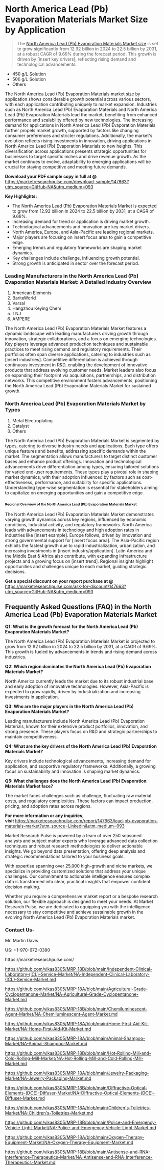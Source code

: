 <h1>North America Lead (Pb) Evaporation Materials Market&nbsp;Size by Application</h1><blockquote><p>The <a href="https://marketresearchpulse.com/download-sample/147663?utm_source=GitHub-NA&amp;utm_medium=093">North America Lead (Pb) Evaporation Materials Market size</a> is set to grow significantly from 12.92 billion in 2024 to 22.5 billion by 2031, at a robust CAGR of 9.69% during the forecast period. This growth is driven by [insert key drivers], reflecting rising demand and technological advancements.</p></blockquote><ul><li>450 g/L Solution<li> 500 g/L Solution<li> Others</li></ul><p>The North America Lead (Pb) Evaporation Materials market size by application shows considerable growth potential across various sectors, with each application contributing uniquely to market expansion. Industries such as North America Lead (Pb) Evaporation Materials and North America Lead (Pb) Evaporation Materials lead the market, benefiting from enhanced performance and scalability offered by new technologies. The increasing demand for applications in North America Lead (Pb) Evaporation Materials further propels market growth, supported by factors like changing consumer preferences and stricter regulations. Additionally, the market's evolution reflects rising investments in innovation, driving applications in North America Lead (Pb) Evaporation Materials to new heights. This diversification across applications presents strategic opportunities for businesses to target specific niches and drive revenue growth. As the market continues to evolve, adaptability to emerging applications will be crucial for staying competitive and meeting future demands.</p><p><strong>Download your PDF sample copy in full at @ </strong><a href="https://marketresearchpulse.com/download-sample/147663?utm_source=GitHub-NA&amp;utm_medium=093">https://marketresearchpulse.com/download-sample/147663?utm_source=GitHub-NA&amp;utm_medium=093</a></p><p><strong>Key Highlights: </strong></p><ul><li>The North America Lead (Pb) Evaporation Materials Market is expected to grow from 12.92 billion in 2024 to 22.5 billion by 2031, at a CAGR of 9.69%.</li><li>Increasing demand for trend or application is driving market growth.</li><li>Technological advancements and innovation are key market drivers.</li><li>North America, Europe, and Asia-Pacific are leading regional markets.</li><li>Major players are focusing on insert focus area to gain a competitive edge.</li><li>Emerging trends and regulatory frameworks are shaping market dynamics.</li><li>Key challenges include challenge, influencing growth potential.</li><li>Strong growth is anticipated in sector over the forecast period.</li></ul><h3>Leading Manufacturers in the North America Lead (Pb) Evaporation Materials Market: A Detailed Industry Overview</h3><ol><li>American Elements</li><li>BariteWorld</li><li>Varsal</li><li>Hangzhou Keying Chem</li><li>TNJ</li><li>AMPERE</li></ol><div class="flex max-w-full flex-col flex-grow"><div class="min-h-8 text-message flex w-full flex-col items-end gap-2 whitespace-normal break-words [.text-message+&amp;]:mt-5" dir="auto" data-message-author-role="assistant" data-message-id="fd8432e4-4910-450d-b182-61b7bfb0a01f" data-message-model-slug="gpt-4o"><div class="flex w-full flex-col gap-1 empty:hidden first:pt-[3px]"><div class="markdown prose w-full break-words dark:prose-invert light"><p>The North America Lead (Pb) Evaporation Materials Market features a dynamic landscape with leading manufacturers driving growth through innovation, strategic collaborations, and a focus on emerging technologies. Key players leverage advanced production techniques and sustainable practices to meet rising demand and regulatory requirements. Their portfolios often span diverse applications, catering to industries such as [insert industries]. Competitive differentiation is achieved through continuous investment in R&amp;D, enabling the development of innovative products that address evolving customer needs. Market leaders also focus on expanding their footprint via acquisitions, partnerships, and distribution networks. This competitive environment fosters advancements, positioning the North America Lead (Pb) Evaporation Materials Market for sustained growth.</p></div></div></div></div><h3>North America Lead (Pb) Evaporation Materials Market by Types</h3><ol><li>Metal Electroplating<li> Catalyst<li> Others</li></ol><div class="flex max-w-full flex-col flex-grow"><div class="min-h-8 text-message flex w-full flex-col items-end gap-2 whitespace-normal break-words [.text-message+&amp;]:mt-5" dir="auto" data-message-author-role="assistant" data-message-id="084470be-0bb7-4664-bddf-5156b4f41249" data-message-model-slug="gpt-4o-mini"><div class="flex w-full flex-col gap-1 empty:hidden first:pt-[3px]"><div class="markdown prose w-full break-words dark:prose-invert light"><p>The North America Lead (Pb) Evaporation Materials Market is segmented by types, catering to diverse industry needs and applications. Each type offers unique features and benefits, addressing specific demands within the market. The segmentation allows manufacturers to target distinct customer bases and enhance product offerings. Innovation and technological advancements drive differentiation among types, ensuring tailored solutions for varied end-user requirements. These types play a pivotal role in shaping market dynamics, with their adoption influenced by factors such as cost-effectiveness, performance, and suitability for specific applications. Understanding type-wise segmentation is essential for stakeholders aiming to capitalize on emerging opportunities and gain a competitive edge.</p></div></div></div></div><h3><span style="font-size: 11px;">Regional Overview of the North America Lead (Pb) Evaporation Materials Market</span></h3><div class="flex max-w-full flex-col flex-grow"><div class="min-h-8 text-message flex w-full flex-col items-end gap-2 whitespace-normal break-words [.text-message+&amp;]:mt-5" dir="auto" data-message-author-role="assistant" data-message-id="e9038762-ce64-4e30-91c9-9bd413514231" data-message-model-slug="gpt-4o-mini"><div class="flex w-full flex-col gap-1 empty:hidden first:pt-[3px]"><div class="markdown prose w-full break-words dark:prose-invert light"><p>The North America Lead (Pb) Evaporation Materials Market demonstrates varying growth dynamics across key regions, influenced by economic conditions, industrial activity, and regulatory frameworks. North America leads with advancements in technology and high adoption rates in industries like [insert example]. Europe follows, driven by innovation and strong governmental support for [insert focus area]. The Asia-Pacific region exhibits the fastest growth due to rapid industrialization, urbanization, and increasing investments in [insert industry/application]. Latin America and the Middle East &amp; Africa also contribute, with expanding infrastructure projects and a growing focus on [insert trend]. Regional insights highlight opportunities and challenges unique to each market, guiding strategic decisions.</p></div></div></div></div><p><strong>Get a special discount on your report purchase at @ </strong><a href="https://marketresearchpulse.com/ask-for-discount/147663?utm_source=GitHub-NA&amp;utm_medium=093">https://marketresearchpulse.com/ask-for-discount/147663?utm_source=GitHub-NA&amp;utm_medium=093</a></p><h2>Frequently Asked Questions (FAQ) in the North America Lead (Pb) Evaporation Materials Market</h2><p><strong>Q1: What is the growth forecast for the North America Lead (Pb) Evaporation Materials Market?</strong></p><p>The North America Lead (Pb) Evaporation Materials Market is projected to grow from 12.92 billion in 2024 to 22.5 billion by 2031, at a CAGR of 9.69%. This growth is fueled by advancements in trends and rising demand across industries.</p><p><strong>Q2: Which region dominates the North America Lead (Pb) Evaporation Materials Market?</strong></p><p>North America currently leads the market due to its robust industrial base and early adoption of innovative technologies. However, Asia-Pacific is expected to grow rapidly, driven by industrialization and increasing investments in application.</p><p><strong>Q3: Who are the major players in the North America Lead (Pb) Evaporation Materials Market?</strong></p><p>Leading manufacturers include North America Lead (Pb) Evaporation Materials, known for their extensive product portfolios, innovation, and strong presence. These players focus on R&amp;D and strategic partnerships to maintain competitiveness.</p><p><strong>Q4: What are the key drivers of the North America Lead (Pb) Evaporation Materials Market?</strong></p><p>Key drivers include technological advancements, increasing demand for application, and supportive regulatory frameworks. Additionally, a growing focus on sustainability and innovation is shaping market dynamics.</p><p><strong>Q5: What challenges does the North America Lead (Pb) Evaporation Materials Market face?</strong></p><p>The market faces challenges such as challenge, fluctuating raw material costs, and regulatory complexities. These factors can impact production, pricing, and adoption rates across regions.</p><p><strong>For more information or any inquiries, visit&nbsp;</strong><a href="https://marketresearchpulse.com/report/147663/lead-pb-evaporation-materials-market?utm_source=Linkedin&utm_medium=093">https://marketresearchpulse.com/report/147663/lead-pb-evaporation-materials-market?utm_source=Linkedin&utm_medium=093</a></p><p>Market Research Pulse is powered by a team of over 250 seasoned analysts and subject matter experts who leverage advanced data collection techniques and robust research methodologies to deliver actionable insights. We go beyond data presentation, offering deep analysis and strategic recommendations tailored to your business goals.</p><p>With expertise spanning over 25,000 high-growth and niche markets, we specialize in providing customized solutions that address your unique challenges. Our commitment to actionable intelligence ensures complex data is transformed into clear, practical insights that empower confident decision-making.</p><p>Whether you require a comprehensive market report or a bespoke research solution, our flexible approach is designed to meet your needs. At Market Research Pulse, we are dedicated to equipping you with the intelligence necessary to stay competitive and achieve sustainable growth in the evolving North America Lead (Pb) Evaporation Materials market.</p><h3><strong>Contact Us-</strong></h3><p>Mr. Martin Davis</p><p>US: +1-970-672-0390</p><p>https://marketresearchpulse.com/</p><p><a href="https://github.com/vikas8305/MRP-18B/blob/main/Independent-Clinical-Laboratory-(ICL)-Service-Market/NA-Independent-Clinical-Laboratory-(ICL)-Service-Market.md">https://github.com/vikas8305/MRP-18B/blob/main/Independent-Clinical-Laboratory-(ICL)-Service-Market/NA-Independent-Clinical-Laboratory-(ICL)-Service-Market.md</a></p><p><a href="https://github.com/vikas8305/MRP-18A/blob/main/Agricultural-Grade-Cyclopentanone-Market/NA-Agricultural-Grade-Cyclopentanone-Market.md">https://github.com/vikas8305/MRP-18A/blob/main/Agricultural-Grade-Cyclopentanone-Market/NA-Agricultural-Grade-Cyclopentanone-Market.md</a></p><p><a href="https://github.com/vikas8305/MRP-18B/blob/main/Chemiluminescent-Agent-Market/NA-Chemiluminescent-Agent-Market.md">https://github.com/vikas8305/MRP-18B/blob/main/Chemiluminescent-Agent-Market/NA-Chemiluminescent-Agent-Market.md</a></p><p><a href="https://github.com/vikas8305/MRP-18A/blob/main/Home-First-Aid-Kit-Market/NA-Home-First-Aid-Kit-Market.md">https://github.com/vikas8305/MRP-18A/blob/main/Home-First-Aid-Kit-Market/NA-Home-First-Aid-Kit-Market.md</a></p><p><a href="https://github.com/vikas8305/MRP-18A/blob/main/Animal-Shampoo-Market/NA-Animal-Shampoo-Market.md">https://github.com/vikas8305/MRP-18A/blob/main/Animal-Shampoo-Market/NA-Animal-Shampoo-Market.md</a></p><p><a href="https://github.com/vikas8305/MRP-18B/blob/main/Hot-Rolling-Mill-and-Cold-Rolling-Mill-Market/NA-Hot-Rolling-Mill-and-Cold-Rolling-Mill-Market.md">https://github.com/vikas8305/MRP-18B/blob/main/Hot-Rolling-Mill-and-Cold-Rolling-Mill-Market/NA-Hot-Rolling-Mill-and-Cold-Rolling-Mill-Market.md</a></p><p><a href="https://github.com/vikas8305/MRP-18A/blob/main/Jewelry-Packaging-Market/NA-Jewelry-Packaging-Market.md">https://github.com/vikas8305/MRP-18A/blob/main/Jewelry-Packaging-Market/NA-Jewelry-Packaging-Market.md</a></p><p><a href="https://github.com/vikas8305/MRP-18B/blob/main/Diffractive-Optical-Elements-(DOE)-Diffuser-Market/NA-Diffractive-Optical-Elements-(DOE)-Diffuser-Market.md">https://github.com/vikas8305/MRP-18B/blob/main/Diffractive-Optical-Elements-(DOE)-Diffuser-Market/NA-Diffractive-Optical-Elements-(DOE)-Diffuser-Market.md</a></p><p><a href="https://github.com/vikas8305/MRP-18A/blob/main/Children's-Toiletries-Market/NA-Children's-Toiletries-Market.md">https://github.com/vikas8305/MRP-18A/blob/main/Children's-Toiletries-Market/NA-Children's-Toiletries-Market.md</a></p><p><a href="https://github.com/vikas8305/MRP-18B/blob/main/Police-and-Emergency-Vehicle-Light-Market/NA-Police-and-Emergency-Vehicle-Light-Market.md">https://github.com/vikas8305/MRP-18B/blob/main/Police-and-Emergency-Vehicle-Light-Market/NA-Police-and-Emergency-Vehicle-Light-Market.md</a></p><p><a href="https://github.com/vikas8305/MRP-18A/blob/main/Oxygen-Therapy-Equipment-Market/NA-Oxygen-Therapy-Equipment-Market.md">https://github.com/vikas8305/MRP-18A/blob/main/Oxygen-Therapy-Equipment-Market/NA-Oxygen-Therapy-Equipment-Market.md</a></p><p><a href="https://github.com/vikas8305/MRP-18B/blob/main/Antisense-and-RNA-Interference-Therapeutics-Market/NA-Antisense-and-RNA-Interference-Therapeutics-Market.md">https://github.com/vikas8305/MRP-18B/blob/main/Antisense-and-RNA-Interference-Therapeutics-Market/NA-Antisense-and-RNA-Interference-Therapeutics-Market.md</a></p>
